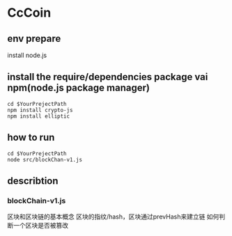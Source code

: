 # CcCoin

## env prepare
install node.js

## install the require/dependencies package vai npm(node.js package manager)
```
cd $YourPrejectPath
npm install crypto-js 
npm install elliptic
```

## how to run
```
cd $YourPrejectPath
node src/blockChan-v1.js
```

## describtion
### blockChain-v1.js
区块和区块链的基本概念
区块的指纹/hash，区块通过prevHash来建立链
如何判断一个区块是否被篡改

